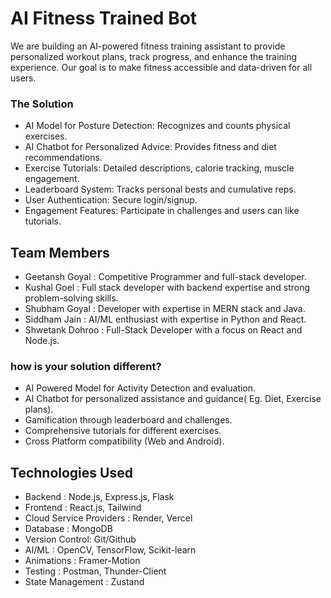 # AI Fitness Trained Bot
We are building an AI-powered fitness training assistant to provide personalized workout plans, track progress, and enhance the training experience. Our goal is to make fitness accessible and data-driven for all users.

### The Solution
- AI Model for Posture Detection: Recognizes and counts physical exercises.
- AI Chatbot for Personalized Advice: Provides fitness and diet recommendations.
- Exercise Tutorials: Detailed descriptions, calorie tracking, muscle engagement.
- Leaderboard System: Tracks personal bests and cumulative reps.
- User Authentication: Secure login/signup.
- Engagement Features: Participate in challenges and users can like tutorials.

## Team Members
* Geetansh Goyal : Competitive Programmer and full-stack developer.
* Kushal Goel : Full stack developer with backend expertise and strong problem-solving skills.
* Shubham Goyal : Developer with expertise in MERN stack and Java.
* Siddham Jain : AI/ML enthusiast with expertise in Python and React.
* Shwetank Dohroo : Full-Stack Developer with a focus on React and Node.js.

### how is your solution different?

* AI Powered Model for Activity Detection and evaluation.
* AI Chatbot for personalized assistance and guidance( Eg. Diet, Exercise plans).
* Gamification through leaderboard and challenges.
* Comprehensive tutorials for different exercises.
* Cross Platform compatibility (Web and Android).

## Technologies Used
* Backend : Node.js, Express.js, Flask
* Frontend : React.js, Tailwind
* Cloud Service Providers : Render, Vercel
* Database : MongoDB
* Version Control:  Git/Github 
* AI/ML : OpenCV, TensorFlow, Scikit-learn
* Animations : Framer-Motion
* Testing : Postman, Thunder-Client
* State Management : Zustand
